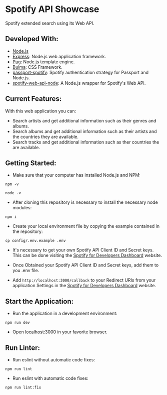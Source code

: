 # Spotify API Showcase

Spotify extended search using its Web API.

## Developed With:
- [Node.js](https://nodejs.org/en/)
- [Express](https://expressjs.com/): Node.js web application framework.
- [Pug](https://pugjs.org): Node.js template engine.
- [Bulma](https://bulma.io/): CSS Framework.
- [passport-spotify](https://github.com/jmperez/passport-spotify): Spotify authentication strategy for Passport and Node.js.
- [spotify-web-api-node](https://github.com/thelinmichael/spotify-web-api-node): A Node.js wrapper for Spotify's Web API.

## Current Features:

With this web application you can:

- Search artists and get additional information such as their genres and albums.
- Search albums and get additional information such as their artists and the countries they are available.
- Search tracks and get additional information such as ther countries the are available.

## Getting Started:
- Make sure that your computer has installed Node.js and NPM:

```
npm -v
```

```
node -v
```

- After cloning this repository is necessary to install the necessary node modules:

```
npm i
```
- Create your local environment file by copying the example contained in the repository:

```
cp config/.env.example .env
```

- It's necessary to get your own Spotify API Client ID and Secret keys. This can be done visiting the [Spotify for Developers Dashboard](https://developer.spotify.com/dashboard/) website.

- Once Obtained your Spotify API Client ID and Secret keys, add them to you .env file.

- Add ``http://localhost:3000/callback`` to your Redirect URIs from your application Settings in the [Spotify for Developers Dashboard](https://developer.spotify.com/dashboard/) website.

## Start the Application:

- Run the application in a development environment:
```
npm run dev
```

- Open [localhost:3000](http://localhost:3000/) in your favorite browser.

## Run Linter:

- Run eslint without automatic code fixes:
```
npm run lint
```

- Run eslint with automatic code fixes:
```
npm run lint:fix
```
